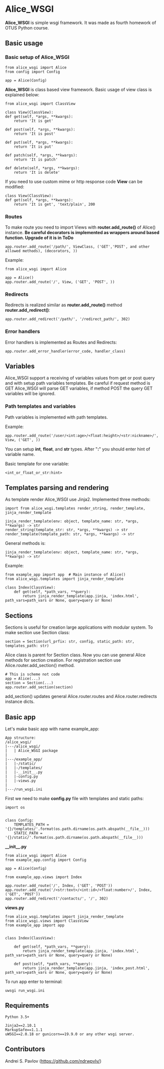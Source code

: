# Alice_WSGI

**Alice_WSGI** is simple wsgi framework. It was made as fourth homework of OTUS Python course. 


## Basic usage
### Basic setup of **Alice_WSGI**
```
from alice_wsgi import Alice
from config import Config

app = Alice(Config)
``` 

**Alice_WSGI** is class based view framework. Basic usage of view class is explained below:
```
from alice_wsgi import ClassView

class View(ClassView):
def get(self, *args, **kwargs):
    return 'It is get'
    
def post(self, *args, **kwargs):
    return 'It is post'
    
def put(self, *args, **kwargs):
    return 'It is put'
    
def patch(self, *args, **kwargs):
    return 'It is patch'
    
def delete(self, *args, **kwargs):
    return 'It is delete'
```
If you need to use custom mime or http response code **View** can be modified:
```
class View(ClassView):
def get(self, *args, **kwargs):
    return 'It is get', 'text/plain', 200
``` 
### Routes
To make route you need to import Views with **router.add_route()** of Alice() instance. **Be careful decorators is implemented as wrappers around based function. Upgrade of it is in ToDo**
```
app.router.add_route('/path/', ViewClass, ('GET','POST', and other allowed methods), (decorators, ))
```
Example:
```
from alice_wsgi import Alice

app = Alice()
app.router.add_route('/', View, ('GET', 'POST', ))
```

### Redirects
Redirects is realized similar as **router.add_route()** method **router.add_redirect()**:
```
app.router.add_redirect('/path/', '/redirect_path/', 302)
```
### Error handlers
Error handlers is implemented as Routes and Redirects:
```
app.router.add_error_handler(error_code, handler_class)
```

## Variables

Alice_WSGI support a receiving of variables values from get or post query and with setup path variables templates.
Be careful if request method is GET Alice_WSGI will parse GET variables, if method POST the query GET variables will be ignored.

### Path templates and variables
Path variables is implemented with path templates. 

Example:
```
app.router.add_route('/user/<int:age>/<float:height>/<str:nickname>/', View, ('GET', ))
``` 
You can setup **int**, **float**, and **str** types. After "**:**" you should enter hint of variable name. 

Basic template for one variable:
```
<int_or_float_or_str:hint>
```

## Templates parsing and rendering
As template render Alice_WSGI use Jinja2. Implemented three methods:
```
import from alice_wsgi.templates render_string, render_template, jinja_render_template

jinja_render_template(env: object, template_name: str, *args, **kwargs) -> str
render_string(template_str: str, *args, **kwargs) -> str
render_template(template_path: str, *args, **kwargs) -> str
```
General methods is:
```
jinja_render_template(env: object, template_name: str, *args, **kwargs) -> str
```
Example:
```
from example_app import app  # Main instance of Alice()
from alice_wsgi.templates import jinja_render_template

class Index(ClassView):
    def get(self, *path_vars, **query):
        return jinja_render_template(app.jinja, 'index.html', path_vars=path_vars or None, query=query or None)
```

## Sections
Sections is useful for creation large applications with modular system. To make section use Section class:
```
section = Section(url_prfix: str, config, static_path: str, templates_path: str)
``` 
Alice class is parent for Section class. Now you can use general Alice methods for section creation.
For registration section use Alice.router.add_section() method.
```
# This is scheme not code
app = Alice(...)
section = Section(...)
app.router.add_section(section)
```
add_section() updates general Alice.router.routes and Alice.router.redirects instance dicts.

## Basic app
Let's make basic app with name example_app:
```
App structure:
/alice_wsgi/
|---/alice_wsgi/
|   | Alice_WSGI package
|   
|---/example_app/
|   |-/static/
|   |-/templates/
|   |-__init__.py
|   |-config.py
|   |-views.py
|
|---/run_wsgi.ini
```

First we need to make **config.py** file with templates and static paths:
```
import os


class Config:
    TEMPLATES_PATH = '{}/templates/'.format(os.path.dirname(os.path.abspath(__file__)))
    STATIC_PATH = '{}/static/'.format(os.path.dirname(os.path.abspath(__file__)))

```
**\_\_init__.py**
```
from alice_wsgi import Alice
from example_app.config import Config

app = Alice(Config)

from example_app.views import Index

app.router.add_route('/', Index, ('GET', 'POST'))
app.router.add_route('/<str:text>/<int:id>/<float:number>/', Index, ('GET', 'POST'))
app.router.add_redirect('/contacts/', '/', 302)

```
**views.py**
```
from alice_wsgi.templates import jinja_render_template
from alice_wsgi.views import ClassView
from example_app import app


class Index(ClassView):

    def get(self, *path_vars, **query):
        return jinja_render_template(app.jinja, 'index.html', path_vars=path_vars or None, query=query or None)

    def post(self, *path_vars, **query):
        return jinja_render_template(app.jinja, 'index_post.html', path_vars=path_vars or None, query=query or None)

```
To run app enter to terminal:
```
uwsgi run_wsgi.ini
```

## Requirements
```
Python 3.5+

Jinja2==2.10.1
MarkupSafe==1.1.1
uWSGI==2.0.18 or gunicorn==19.9.0 or any other wsgi server.
```


## Contributors
Andrei S. Pavlov (https://github.com/ndrwpvlv/)
